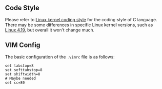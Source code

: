 
## Code Style

Please refer to [Linux kernel coding style](https://www.kernel.org/doc/html/latest/process/coding-style.html) for the coding style of C language. There may be some differences in specific Linux kernel versions, such as [Linux 4.19](https://www.kernel.org/doc/html/v4.10/process/coding-style.html), but overall it won't change much.


## VIM Config

The basic configuration of the `.vimrc` file is as follows:

```
set tabstop=8
set softtabstop=8
set shiftwidth=8
# Maybe needed
set cc=80
```

